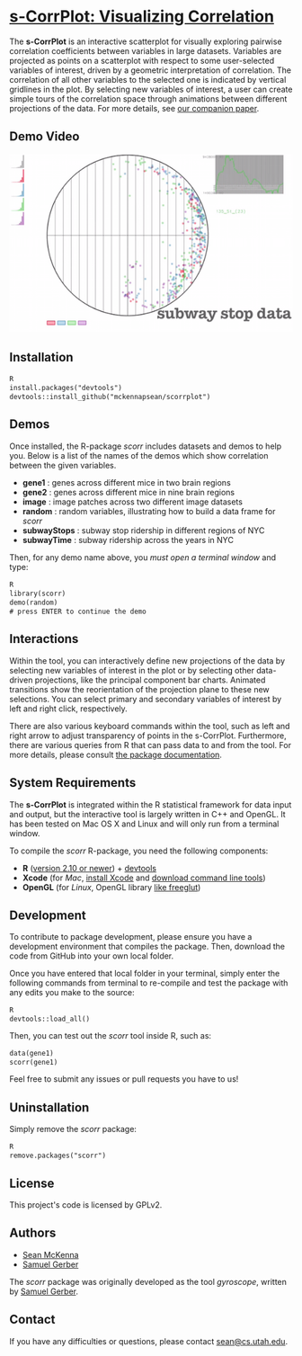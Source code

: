 [**s-CorrPlot**: Visualizing Correlation](http://mckennapsean.github.io/scorrplot)
==================================================================================

The **s-CorrPlot** is an interactive scatterplot for visually exploring pairwise correlation coefficients between variables in large datasets. Variables are projected as points on a scatterplot with respect to some user-selected variables of interest, driven by a geometric interpretation of correlation. The correlation of all other variables to the selected one is indicated by vertical gridlines in the plot. By selecting new variables of interest, a user can create simple tours of the correlation space through animations between different projections of the data. For more details, see [our companion paper](http://mckennapsean.com/projects/s-corrplot/).



Demo Video
----------

[![s-CorrPlot video demo](img/scorrplot.png)](https://www.youtube.com/watch?v=rAFDG2Ut2D0)



Installation
------------

    R
    install.packages("devtools")
    devtools::install_github("mckennapsean/scorrplot")



Demos
-----

Once installed, the R-package *scorr* includes datasets and demos to help you. Below is a list of the names of the demos which show correlation between the given variables.

- **gene1** : genes across different mice in two brain regions
- **gene2** : genes across different mice in nine brain regions
- **image** : image patches across two different image datasets
- **random** : random variables, illustrating how to build a data frame for *scorr*
- **subwayStops** : subway stop ridership in different regions of NYC
- **subwayTime** : subway ridership across the years in NYC

Then, for any demo name above, you *must open a terminal window* and type:

    R
    library(scorr)
    demo(random)
    # press ENTER to continue the demo



Interactions
------------

Within the tool, you can interactively define new projections of the data by selecting new variables of interest in the plot or by selecting other data-driven projections, like the principal component bar charts. Animated transitions show the reorientation of the projection plane to these new selections. You can select primary and secondary variables of interest by left and right click, respectively.

There are also various keyboard commands within the tool, such as left and right arrow to adjust transparency of points in the s-CorrPlot. Furthermore, there are various queries from R that can pass data to and from the tool. For more details, please consult [the package documentation](http://mckennapsean.com/scorrplot/documentation/).



System Requirements
-------------------

The **s-CorrPlot** is integrated within the R statistical framework for data input and output, but the interactive tool is largely written in C++ and OpenGL. It has been tested on Mac OS X and Linux and will only run from a terminal window.

To compile the *scorr* R-package, you need the following components:

-  **R** ([version 2.10 or newer](http://www.r-project.org/)) + [devtools](https://github.com/hadley/devtools)
-  **Xcode** (for *Mac*, [install Xcode](https://developer.apple.com/xcode/) and [download command line tools](https://developer.apple.com/support/xcode/))
-  **OpenGL** (for *Linux*, OpenGL library [like freeglut](http://freeglut.sourceforge.net/))



Development
-----------

To contribute to package development, please ensure you have a development environment that compiles the package. Then, download the code from GitHub into your own local folder.

Once you have entered that local folder in your terminal, simply enter the following commands from terminal to re-compile and test the package with any edits you make to the source:

    R
    devtools::load_all()

Then, you can test out the *scorr* tool inside R, such as:

    data(gene1)
    scorr(gene1)

Feel free to submit any issues or pull requests you have to us!



Uninstallation
--------------

Simply remove the *scorr* package:

    R
    remove.packages("scorr")



License
-------

This project's code is licensed by GPLv2.



Authors
-------

- [Sean McKenna](http://mckennapsean.com/)
- [Samuel Gerber](http://www.math.duke.edu/~sgerber/)

The *scorr* package was originally developed as the tool *gyroscope*, written by [Samuel Gerber](http://www.math.duke.edu/~sgerber/).



Contact
-------

If you have any difficulties or questions, please contact <sean@cs.utah.edu>.
